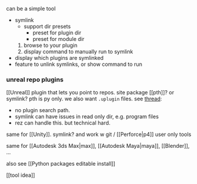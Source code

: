 can be a simple tool 

- symlink
	- support dir presets
		- preset for plugin dir
		- preset for module dir
	1. browse to your plugin
	2. display command to manually run to symlink
- display which plugins are symlinked
- feature to unlink symlinks, or show command to run

### unreal repo plugins
[[Unreal]] plugin that lets you point to repos.
site package [[pth]]? or symlink?
pth is py only. we also want `.uplugin` files.
see [thread](https://forums.unrealengine.com/t/how-to-add-ue-plugin-search-paths-via-env-vars/477095/5):
- no plugin search path. 
- symlink can have issues in read only dir, e.g. program files
- rez can handle this. but technical hard.

same for [[Unity]]. symlink? and work w git / [[Perforce|p4]]
user only tools

same for [[Autodesk 3ds Max|max]], [[Autodesk Maya|maya]], [[Blender]], ...

also see [[Python packages editable install]]

[[tool idea]]